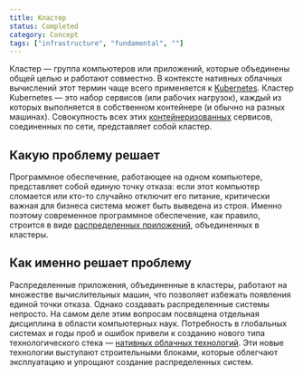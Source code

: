 ```yaml
---
title: Кластер
status: Completed
category: Concept
tags: ["infrastructure", "fundamental", ""]
---
```


Кластер — группа компьютеров или приложений, которые объединены общей целью и работают совместно.
В контексте нативных облачных вычислений этот термин чаще всего применяется к [Kubernetes](/ru/kubernetes/).
Кластер Kubernetes — это набор сервисов (или рабочих нагрузок), каждый из которых выполняется в собственном контейнере (и обычно на разных машинах).
Совокупность всех этих [контейнеризованных](/ru/containerization/) сервисов, соединенных по сети, представляет собой кластер.

## Какую проблему решает 

Программное обеспечение, работающее на одном компьютере, представляет собой единую точку отказа: 
если этот компьютер сломается или кто-то случайно отключит его питание, 
критически важная для бизнеса система может быть выведена из строя.
Именно поэтому современное программное обеспечение, как правило, строится в виде [распределенных приложений](/distributed-apps/), объединенных в кластеры.

## Как именно решает проблему

Распределенные приложения, объединенные в кластеры, работают на множестве вычислительных машин, что позволяет избежать появления единой точки отказа.
Однако создавать распределенные системы непросто. 
На самом деле этим вопросам посвящена отдельная дисциплина в области компьютерных наук.
Потребность в глобальных системах и годы проб и ошибок привели к созданию нового типа технологического стека — [нативных облачных технологий](/ru/cloud-native-tech/).
Эти новые технологии выступают строительными блоками, которые облегчают эксплуатацию и упрощают создание распределенных систем.
